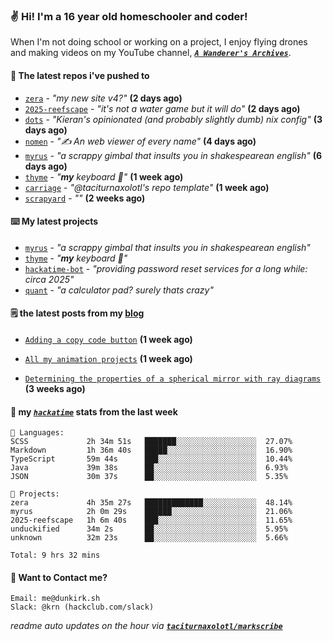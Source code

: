 ### ✌️ Hi! I'm a 16 year old homeschooler and coder!

When I'm not doing school or working on a project, I enjoy flying drones and making videos on my YouTube channel, [**_`A Wanderer's Archives`_**](https://youtube.com/@wanderer.archives).

#### 👷 The latest repos i've pushed to

- [`zera`](https://github.com/taciturnaxolotl/zera) - _"my new site v4?"_ **(2 days ago)**
- [`2025-reefscape`](https://github.com/df1317/2025-reefscape) - _"it's not a water game but it will do"_ **(2 days ago)**
- [`dots`](https://github.com/taciturnaxolotl/dots) - _"Kieran's opinionated (and probably slightly dumb) nix config"_ **(3 days ago)**
- [`nomen`](https://github.com/aramshiva/nomen) - _"✍️ An web viewer of every name"_ **(4 days ago)**
- [`myrus`](https://github.com/taciturnaxolotl/myrus) - _"a scrappy gimbal that insults you in shakespearean english"_ **(6 days ago)**
- [`thyme`](https://github.com/taciturnaxolotl/thyme) - _"**my** keyboard 🫶"_ **(1 week ago)**
- [`carriage`](https://github.com/taciturnaxolotl/carriage) - _"@taciturnaxolotl's repo template"_ **(1 week ago)**
- [`scrapyard`](https://github.com/hackclub/scrapyard) - _""_ **(2 weeks ago)**

#### ⌨️ My latest projects

- [`myrus`](https://github.com/taciturnaxolotl/myrus) - _"a scrappy gimbal that insults you in shakespearean english"_
- [`thyme`](https://github.com/taciturnaxolotl/thyme) - _"**my** keyboard 🫶"_
- [`hackatime-bot`](https://github.com/taciturnaxolotl/hackatime-bot) - _"providing password reset services for a long while: circa 2025"_
- [`quant`](https://github.com/taciturnaxolotl/quant) - _"a calculator pad? surely thats crazy"_

#### 🗒️ the latest posts from my [blog](https://dunkirk.sh)

- [`Adding a copy code button`](https://dunkirk.sh/blog/adding-a-copy-button/) **(1 week ago)**

- [`All my animation projects`](https://dunkirk.sh/blog/my-animations/) **(1 week ago)**

- [`Determining the properties of a spherical mirror with ray diagrams`](https://dunkirk.sh/blog/spherical-ray-diagrams/) **(3 weeks ago)**



#### 📡 my [_`hackatime`_](https://waka.hackclub.com) stats from the last week

```text
💾 Languages:
SCSS             2h 34m 51s   ███████░░░░░░░░░░░░░░░░░░  27.07%
Markdown         1h 36m 40s   █████░░░░░░░░░░░░░░░░░░░░  16.90%
TypeScript       59m 44s      ███░░░░░░░░░░░░░░░░░░░░░░  10.44%
Java             39m 38s      ██░░░░░░░░░░░░░░░░░░░░░░░  6.93%
JSON             30m 37s      ██░░░░░░░░░░░░░░░░░░░░░░░  5.35%

💼 Projects:
zera             4h 35m 27s   █████████████░░░░░░░░░░░░  48.14%
myrus            2h 0m 29s    ██████░░░░░░░░░░░░░░░░░░░  21.06%
2025-reefscape   1h 6m 40s    ███░░░░░░░░░░░░░░░░░░░░░░  11.65%
unduckified      34m 2s       ██░░░░░░░░░░░░░░░░░░░░░░░  5.95%
unknown          32m 23s      ██░░░░░░░░░░░░░░░░░░░░░░░  5.66%

Total: 9 hrs 32 mins
```

#### 📮 Want to Contact me?

```text
Email: me@dunkirk.sh
Slack: @krn (hackclub.com/slack)
```

_readme auto updates on the hour via [**`taciturnaxolotl/markscribe`**](https://github.com/taciturnaxolotl/markscribe)_
